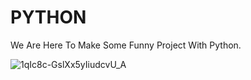 <h1><b>PYTHON</b></h1>
We Are Here To Make Some Funny Project With Python.

![1qIc8c-GslXx5yIiudcvU_A](https://github.com/user-attachments/assets/4c056ac1-1198-4e42-8593-0a82095c0b3e)
